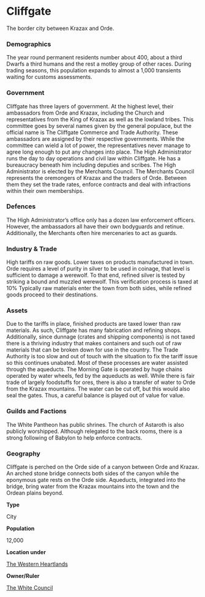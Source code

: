 Cliffgate
=========

The border city between Krazax and Orde.

### Demographics

The year round permanent residents number about 400, about a third Dwarfs a third humans and the rest a motley group of other races. During trading seasons, this population expands to almost a 1,000 transients waiting for customs assessments.

### Government

Cliffgate has three layers of government. At the highest level, their ambassadors from Orde and Krazax, including the Church and representatives from the King of Krazax as well as the lowland tribes. This committee goes by several names given by the general populace, but the official name is The Cliffgate Commerce and Trade Authority. These ambassadors are assigned by their respective governments. While the committee can wield a lot of power, the representatives never manage to agree long enough to put any changes into place.  The High Administrator runs the day to day operations and civil law within Cliffgate. He has a bureaucracy beneath him including deputies and scribes. The High Administrator is elected by the Merchants Council.  The Merchants Council represents the oremongers of Krazax and the traders of Orde. Between them they set the trade rates, enforce contracts and deal with infractions within their own memberships.

### Defences

The High Administrator’s office only has a dozen law enforcement officers. However, the ambassadors all have their own bodyguards and retinue. Additionally, the Merchants often hire mercenaries to act as guards.

### Industry & Trade

High tariffs on raw goods. Lower taxes on products manufactured in town. Orde requires a level of purity in silver to be used in coinage, that level is sufficient to damage a werewolf. To that end, refined silver is tested by striking a bound and muzzled werewolf. This verification process is taxed at 10%  Typically raw materials enter the town from both sides, while refined goods proceed to their destinations.

### Assets

Due to the tariffs in place, finished products are taxed lower than raw materials. As such, Cliffgate has many fabrication and refining shops. Additionally, since dunnage (crates and shipping components) is not taxed there is a thriving industry that makes containers and such out of raw materials that can be broken down for use in the country. The Trade Authority is too slow and out of touch with the situation to fix the tariff issue so this continues unabated. Most of these processes are water assisted through the aqueducts.  The Morning Gate is operated by huge chains operated by water wheels, fed by the aqueducts as well. While there is fair trade of largely foodstuffs for ores, there is also a transfer of water to Orde from the Krazax mountains. The water can be cut off, but this would also seal the gates. Thus, a careful balance is played out of value for value.

### Guilds and Factions

The White Pantheon has public shrines.  The church of Astaroth is also publicly worshipped.  Although relegated to the back rooms, there is a strong following of Babylon to help enforce contracts.

### Geography

Cliffgate is perched on the Orde side of a canyon between Orde and Krazax. An arched stone bridge connects both sides of the canyon while the eponymous gate rests on the Orde side. Aqueducts, integrated into the bridge, bring water from the Krazax mountains into the town and the Ordean plains beyond.

**Type**

City

**Population**

12,000

**Location under**

[The Western Heartlands](/w/Ecaros-xohoo/a/the-western-heartlands-location)

**Owner/Ruler**

[The White Council](/w/Ecaros-xohoo/a/the-white-council-person)
